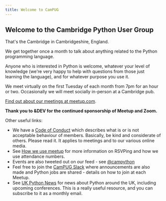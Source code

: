 ```yaml
---
title: Welcome to CamPUG
---
```


## Welcome to the Cambridge Python User Group

That's the Cambridge in Cambridgeshire, England.

We get together once a month to talk about anything related to the Python programming language.

Anyone who is interested in Python is welcome, whatever your level of knowledge (we're very happy to help with questions from those just learning the language), and for whatever purpose you use it.

We meet virtually on the first Tuesday of each month from 7pm for an hour or two.  Occasionally we will meet socially in-person at a Cambridge pub.

[Find out about our meetings at meetup.com](https://www.meetup.com/CamPUG).

**Thank you to &DEV for the continued sponsorship of Meetup and Zoom.**

Other useful links:

* We have a [Code of Conduct](https://github.com/campug/organisational/blob/master/CodeOfConduct.rst) which describes what is or is not acceptable behaviour of members. Basically, be kind and considerate of others. Please read it. It applies to meetings and to our various online media.
* See [How we use meetup](https://campug.github.io/how-we-use-meetup.html) for more information on RSVPing and how we use attendance numbers.
* Events are also tweeted out on our feed - see [@campython](https://twitter.com/campython)
* Feel free to join the [CamPUG Slack](https://campug.slack.com/) where announcements are also made and Python jobs are shared - details on how to join at each Meetup.
* See [UK Python News](http://uk.python.org/) for news about Python around the UK, including upcoming conferences. This is a really useful resource, and you can subscribe to it as a monthly email.
